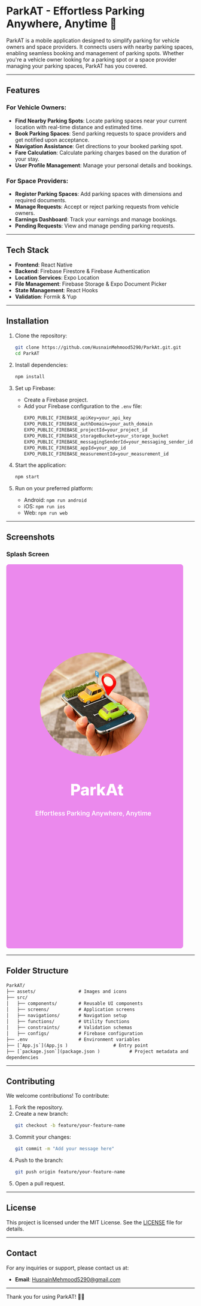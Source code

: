 # ParkAT - Effortless Parking Anywhere, Anytime 🚗

ParkAT is a mobile application designed to simplify parking for vehicle owners and space providers. It connects users with nearby parking spaces, enabling seamless booking and management of parking spots. Whether you're a vehicle owner looking for a parking spot or a space provider managing your parking spaces, ParkAT has you covered.

---

## Features

### For Vehicle Owners:
- **Find Nearby Parking Spots**: Locate parking spaces near your current location with real-time distance and estimated time.
- **Book Parking Spaces**: Send parking requests to space providers and get notified upon acceptance.
- **Navigation Assistance**: Get directions to your booked parking spot.
- **Fare Calculation**: Calculate parking charges based on the duration of your stay.
- **User Profile Management**: Manage your personal details and bookings.

### For Space Providers:
- **Register Parking Spaces**: Add parking spaces with dimensions and required documents.
- **Manage Requests**: Accept or reject parking requests from vehicle owners.
- **Earnings Dashboard**: Track your earnings and manage bookings.
- **Pending Requests**: View and manage pending parking requests.

---

## Tech Stack

- **Frontend**: React Native
- **Backend**: Firebase Firestore & Firebase Authentication
- **Location Services**: Expo Location
- **File Management**: Firebase Storage & Expo Document Picker
- **State Management**: React Hooks
- **Validation**: Formik & Yup

---

## Installation

1. Clone the repository:
   ```bash
   git clone https://github.com/HusnainMehmood5290/ParkAt.git.git
   cd ParkAT
   ```

2. Install dependencies:
   ```bash
   npm install
   ```

3. Set up Firebase:
   - Create a Firebase project.
   - Add your Firebase configuration to the `.env` file:
     ```env
     EXPO_PUBLIC_FIREBASE_apiKey=your_api_key
     EXPO_PUBLIC_FIREBASE_authDomain=your_auth_domain
     EXPO_PUBLIC_FIREBASE_projectId=your_project_id
     EXPO_PUBLIC_FIREBASE_storageBucket=your_storage_bucket
     EXPO_PUBLIC_FIREBASE_messagingSenderId=your_messaging_sender_id
     EXPO_PUBLIC_FIREBASE_appId=your_app_id
     EXPO_PUBLIC_FIREBASE_measurementId=your_measurement_id
     ```

4. Start the application:
   ```bash
   npm start
   ```

5. Run on your preferred platform:
   - Android: `npm run android`
   - iOS: `npm run ios`
   - Web: `npm run web`

---

## Screenshots

### Splash Screen
![Splash Screen](assets/splash.png)


---

## Folder Structure

```
ParkAT/
├── assets/                # Images and icons
├── src/
│   ├── components/        # Reusable UI components
│   ├── screens/           # Application screens
│   ├── navigations/       # Navigation setup
│   ├── functions/         # Utility functions
│   ├── constraints/       # Validation schemas
│   ├── configs/           # Firebase configuration
├── .env                   # Environment variables
├── [`App.js`](App.js )                 # Entry point
├── [`package.json`](package.json )           # Project metadata and dependencies
```

---

## Contributing

We welcome contributions! To contribute:

1. Fork the repository.
2. Create a new branch:
   ```bash
   git checkout -b feature/your-feature-name
   ```
3. Commit your changes:
   ```bash
   git commit -m "Add your message here"
   ```
4. Push to the branch:
   ```bash
   git push origin feature/your-feature-name
   ```
5. Open a pull request.

---

## License

This project is licensed under the MIT License. See the [LICENSE](LICENSE) file for details.

---

## Contact

For any inquiries or support, please contact us at:
- **Email**: HusnainMehmood5290@gmail.com

---

Thank you for using ParkAT! 🚗✨